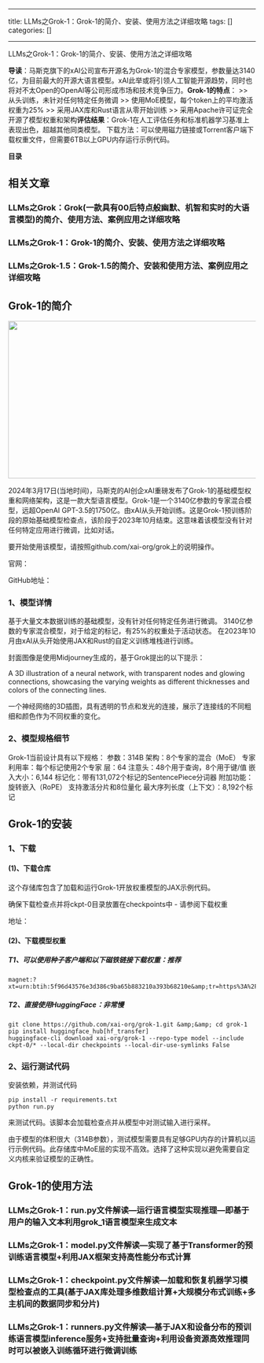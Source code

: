 
--- 
title:  LLMs之Grok-1：Grok-1的简介、安装、使用方法之详细攻略 
tags: []
categories: [] 

---
LLMs之Grok-1：Grok-1的简介、安装、使用方法之详细攻略

>  
 **导读**：马斯克旗下的xAI公司宣布开源名为Grok-1的混合专家模型，参数量达3140亿，为目前最大的开源大语言模型。xAI此举或将引领人工智能开源趋势，同时也将对不太Open的OpenAI等公司形成市场和技术竞争压力。**Grok-1的特点**： &gt;&gt; 从头训练，未针对任何特定任务微调 &gt;&gt; 使用MoE模型，每个token上的平均激活权重为25% &gt;&gt; 采用JAX库和Rust语言从零开始训练 &gt;&gt; 采用Apache许可证完全开源了模型权重和架构**评估结果**：Grok-1在人工评估任务和标准机器学习基准上表现出色，超越其他同类模型。 下载方法：可以使用磁力链接或Torrent客户端下载权重文件，但需要6TB以上GPU内存运行示例代码。 






**目录**













































## **相关文章**

### **<strong><strong>LLMs之Grok：Grok(一款具有00后特点般幽默、机智和实时的大语言模型)的简介、使用方法、案例应用之详细攻略**</strong></strong>





### **<strong><strong>LLMs之Grok-1：Grok-1的简介、安装、使用方法之详细攻略**</strong></strong>





### **<strong><strong>LLMs之Grok-1.5：Grok-1.5的简介、安装和使用方法、案例应用之详细攻略**</strong></strong>





## **Grok-1的简介**

<img alt="" height="320" src="https://img-blog.csdnimg.cn/direct/8845ab557ba54edeab422841e4e43041.png" width="597">

2024年3月17日(当地时间)，马斯克的AI创企xAI重磅发布了Grok-1的基础模型权重和网络架构，这是一款大型语言模型。Grok-1是一个3140亿参数的专家混合模型，远超OpenAI GPT-3.5的1750亿。由xAI从头开始训练。这是Grok-1预训练阶段的原始基础模型检查点，该阶段于2023年10月结束。这意味着该模型没有针对任何特定应用进行微调，比如对话。

要开始使用该模型，请按照github.com/xai-org/grok上的说明操作。

官网：

GitHub地址：





### **<strong><strong>1、**</strong>**<strong>模型详情**</strong></strong>

基于大量文本数据训练的基础模型，没有针对任何特定任务进行微调。 3140亿参数的专家混合模型，对于给定的标记，有25%的权重处于活动状态。 在2023年10月由xAI从头开始使用JAX和Rust的自定义训练堆栈进行训练。

封面图像是使用Midjourney生成的，基于Grok提出的以下提示：

A 3D illustration of a neural network, with transparent nodes and glowing connections, showcasing the varying weights as different thicknesses and colors of the connecting lines.

一个神经网络的3D插图，具有透明的节点和发光的连接，展示了连接线的不同粗细和颜色作为不同权重的变化。



### **<strong><strong>2、**</strong>**<strong>模型规格**</strong>**<strong>细节**</strong></strong>

Grok-1当前设计具有以下规格： 参数：314B 架构：8个专家的混合（MoE） 专家利用率：每个标记使用2个专家 层：64 注意头：48个用于查询，8个用于键/值 嵌入大小：6,144 标记化：带有131,072个标记的SentencePiece分词器 附加功能： 旋转嵌入（RoPE） 支持激活分片和8位量化 最大序列长度（上下文）：8,192个标记





## **Grok-1的安装**

### **<strong><strong>1、下载**</strong></strong>

#### **<strong><strong>(1)、下载仓库**</strong></strong>

这个存储库包含了加载和运行Grok-1开放权重模型的JAX示例代码。

确保下载检查点并将ckpt-0目录放置在checkpoints中 - 请参阅下载权重

地址：





#### **<strong><strong>(2)、**</strong>**<strong>下载**</strong>**<strong>模型**</strong>**<strong>权重**</strong></strong>

##### **<strong><strong>T1、**</strong>**<strong>可以使用种子客户端和以下磁铁链接下载权重：**</strong>**<strong>推荐**</strong></strong>

```
magnet:?xt=urn:btih:5f96d43576e3d386c9ba65b883210a393b68210e&amp;tr=https%3A%2F%2Facademictorrents.com%2Fannounce.php&amp;tr=udp%3A%2F%2Ftracker.coppersurfer.tk%3A6969&amp;tr=udp%3A%2F%2Ftracker.opentrackr.org%3A1337%2Fannounce
```





##### **<strong><strong>T2、**</strong>**<strong>直接使用HuggingFace：**</strong>**<strong>非常慢**</strong></strong>

```
git clone https://github.com/xai-org/grok-1.git &amp;&amp; cd grok-1
pip install huggingface_hub[hf_transfer]
huggingface-cli download xai-org/grok-1 --repo-type model --include ckpt-0/* --local-dir checkpoints --local-dir-use-symlinks False
```



### **<strong><strong>2、**</strong>**<strong>运行**</strong>测试代码</strong>

安装依赖，并测试代码

```
pip install -r requirements.txt
python run.py
```

来测试代码。该脚本会加载检查点并从模型中对测试输入进行采样。

由于模型的体积很大（314B参数），测试模型需要具有足够GPU内存的计算机以运行示例代码。此存储库中MoE层的实现不高效。选择了这种实现以避免需要自定义内核来验证模型的正确性。





## **Grok-1的使用方法**​​​​​​​

### LLMs之Grok-1：run.py文件解读—运行语言模型实现推理—即基于用户的输入文本利用grok_1语言模型来生成文本





### LLMs之Grok-1：model.py文件解读—实现了基于Transformer的预训练语言模型+利用JAX框架支持高性能分布式计算





### LLMs之Grok-1：checkpoint.py文件解读—加载和恢复机器学习模型检查点的工具(基于JAX库处理多维数组计算+大规模分布式训练+多主机间的数据同步和分片)





### LLMs之Grok-1：runners.py文件解读—基于JAX和设备分布的预训练语言模型inference服务+支持批量查询+利用设备资源高效推理同时可以被嵌入训练循环进行微调训练




